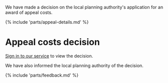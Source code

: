 We have made a decision on the local planning authority's application for an award of appeal costs.

{% include 'parts/appeal-details.md' %}

# Appeal costs decision

[Sign in to our service]({{front_office_url}}/appeals/{{appeal_reference_number}}/appeal-details) to view the decision.

We have also informed the local planning authority of the decision.

{% include 'parts/feedback.md' %}
